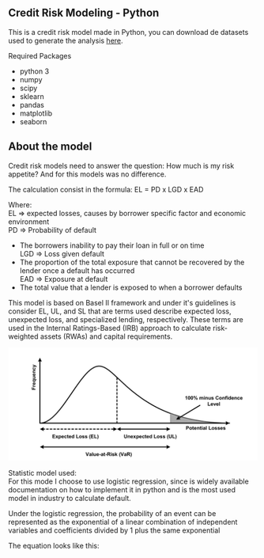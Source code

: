 ## Credit Risk Modeling - Python

This is a credit risk model made in Python, you can download de datasets used to generate the analysis [here](https://drive.google.com/drive/folders/1IM7wfiwvzlngdyyr-L7Dafdk7oXZZBgN?usp=sharing).

Required Packages
- python 3
- numpy
- scipy
- sklearn
- pandas
- matplotlib
- seaborn

## About the model

Credit risk models need to answer the question: How much is my risk appetite? And for this models was no difference.

The calculation consist in the formula:
EL = PD x LGD x EAD

Where:  
EL ⇒ expected losses, causes by borrower specific factor and economic environment  
PD ⇒ Probability of default  
- The borrowers inability to pay their loan in full or on time  
LGD ⇒ Loss given default  
- The proportion of the total exposure that cannot be recovered by the lender once a default has occurred  
EAD ⇒ Exposure at default  
- The total value that a lender is exposed to when a borrower defaults  

This model is based on Basel II framework and under it's guidelines is consider EL, UL, and SL that are terms used describe expected loss, unexpected loss, and specialized lending, respectively. These terms are used in the Internal Ratings-Based (IRB) approach to calculate risk-weighted assets (RWAs) and capital requirements.  

![loss distribution](images/P_Loss.png)

Statistic model used:  
For this mode I choose to use logistic regression, since is widely available documentation on how to implement it in python and is the most used model in industry to calculate default.  

Under the logistic regression, the probability of an event can be represented as the exponential of a linear combination of independent variables and coefficients divided by 1 plus the same exponential

The equation looks like this:



